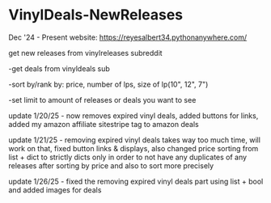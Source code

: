# VinylDeals-NewReleases
Dec '24 - Present
website: https://reyesalbert34.pythonanywhere.com/

get new releases from vinylreleases subreddit

-get deals from vinyldeals sub

-sort by/rank by:
price, number of lps, size of lp(10", 12", 7")

-set limit to amount of releases or deals you want to see

update 1/20/25 - now removes expired vinyl deals, added buttons for links, added my amazon affiliate sitestripe tag to amazon deals

update 1/21/25 - removing expired vinyl deals takes way too much time, will work on that, fixed button links & displays, also changed price sorting from list + dict to strictly dicts only in order to not have any duplicates of any releases after sorting by price and also to sort more precisely

update 1/26/25 - fixed the removing expired vinyl deals part using list + bool and added images for deals
